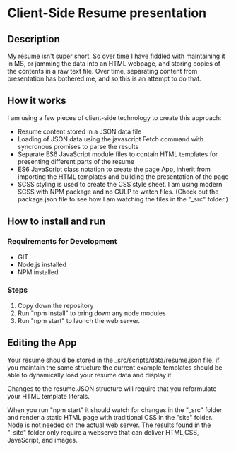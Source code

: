 # Client-Side Resume presentation

## Description
My resume isn't super short. So over time I have fiddled with maintaining it in MS, or jamming the data into an HTML webpage, and storing copies of the contents in a raw text file. Over time, separating content from presentation has bothered me, and so this is an attempt to do that.

## How it works
I am using a few pieces of client-side technology to create this approach:
* Resume content stored in a JSON data file
* Loading of JSON data using the javascript Fetch command with syncronous promises to parse the results
* Separate ES6 JavaScript module files to contain HTML templates for presenting different parts of the resume
* ES6 JavaScript class notation to create the page App, inherit from importing the HTML templates and building the presentation of the page
* SCSS styling is used to create the CSS style sheet. I am using modern SCSS with NPM package and no GULP to watch files. (Check out the package.json file to see how I am watching the files in the "_src" folder.)

## How to install and run

### Requirements for Development

* GIT
* Node.js installed
* NPM installed

### Steps

1. Copy down the repository
2. Run "npm install" to bring down any node modules
3. Run "npm start" to launch the web server.

## Editing the App

Your resume should be stored in the _src/scripts/data/resume.json file. if you maintain the same structure the current example templates should be able to dynamically load your resume data and display it.

Changes to the resume.JSON structure will require that you reformulate your HTML template literals.

When you run "npm start" it should watch for changes in the "_src" folder and render a static HTML page with traditional CSS in the "site" folder. Node is not needed on the actual web server. The results found in the "_site" folder only require a webserve that can deliver HTML,CSS, JavaScript, and images.
